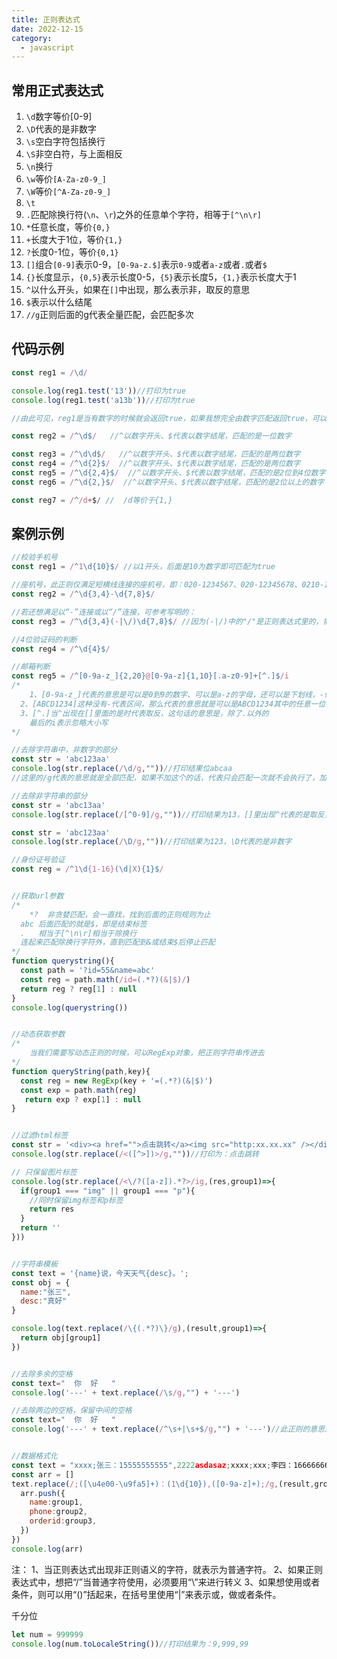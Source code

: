 ```yaml
---
title: 正则表达式
date: 2022-12-15
category:
  - javascript
---
```



<!-- more -->


## 常用正式表达式
1. `\d`数字等价[0-9]
2. `\D`代表的是非数字
3. `\s`空白字符包括换行
4. `\S`非空白符，与上面相反
5. `\n`换行
6. `\w`等价`[A-Za-z0-9_]`
7. `\W`等价`[^A-Za-z0-9_]`
8. `\t`
9. `.`匹配除换行符(`\n`、`\r`)之外的任意单个字符，相等于`[^\n\r]`
10. `*`任意长度，等价`{0,}`
11. `+`长度大于1位，等价`{1,}`
12. `?`长度0-1位，等价`{0,1}`
13. `[]`组合`[0-9]`表示0-9，`[0-9a-z.$]`表示`0-9`或者`a-z`或者`.`或者`$`
14. `{}`长度显示，`{0,5}`表示长度0-5，`{5}`表示长度5，`{1,}`表示长度大于1
15. `^`以什么开头，如果在`[]`中出现，那么表示非，取反的意思
16. `$`表示以什么结尾
17. `//g`正则后面的g代表全量匹配，会匹配多次


## 代码示例
```js
const reg1 = /\d/

console.log(reg1.test('13'))//打印为true
console.log(reg1.test('a13b'))//打印为true

//由此可见，reg1是当有数字的时候就会返回true，如果我想完全由数字匹配返回true，可以这么修改

const reg2 = /^\d$/   //^以数字开头、$代表以数字结尾，匹配的是一位数字

const reg3 = /^\d\d$/   //^以数字开头、$代表以数字结尾，匹配的是两位数字
const reg4 = /^\d{2}$/  //^以数字开头、$代表以数字结尾，匹配的是两位数字
const reg5 = /^\d{2,4}$/  //^以数字开头、$代表以数字结尾，匹配的是2位到4位数字
const reg6 = /^\d{2,}$/  //^以数字开头、$代表以数字结尾，匹配的是2位以上的数字

const reg7 = /^/d+$/ //  /d等价于{1,}
```

## 案例示例

```js
//校验手机号
const reg1 = /^1\d{10}$/ //以1开头，后面是10为数字即可匹配为true

//座机号，此正则仅满足短横线连接的座机号，即：020-1234567、020-12345678、0210-1234567、0210-12345678这种格式的
const reg2 = /^\d{3,4}-\d{7,8}$/

//若还想满足以“-”连接或以“/”连接，可参考写明的：
const reg3 = /^\d{3,4}(-|\/)\d{7,8}$/ //因为(-|/)中的"/"是正则表达式里的，需要加“\”来进行转义

//4位验证码的判断
const reg4 = /^\d{4}$/

//邮箱判断
const reg5 = /^[0-9a-z_]{2,20}@[0-9a-z]{1,10}[.a-z0-9]+[^.]$/i
/*
	1、[0-9a-z_]代表的意思是可以是0到9的数字、可以是a-z的字母，还可以是下划线，-代表的是区间
  2、[ABCD1234]这种没有-代表区间，那么代表的意思就是可以是ABCD1234其中的任意一位
  3、[^.]当^出现在[]里面的是时代表取反，这句话的意思是，除了.以外的
	最后的i表示忽略大小写
*/

//去除字符串中，非数字的部分
const str = 'abc123aa'
console.log(str.replace(/\d/g,""))//打印结果位abcaa
//这里的/g代表的意思就是全部匹配，如果不加这个的话，代表只会匹配一次就不会执行了，加上g就会全部匹配。直到不满足条件时候。

//去除非字符串的部分
const str = 'abc13aa'
console.log(str.replace(/[^0-9]/g,""))//打印结果为13，[]里出现^代表的是取反，这里代表的是除了0-9

const str = 'abc123aa'
console.log(str.replace(/\D/g,""))//打印结果为123，\D代表的是非数字

//身份证号验证
const reg = /^1\d{1-16}(\d|X){1}$/


//获取url参数
/*
	*?	非贪婪匹配，会一直找，找到后面的正则规则为止
  abc 后面匹配的就是$，即是结束标签
  .   相当于[^\n\r]相当于除换行
  连起来匹配除换行字符外，直到匹配到&或结束$后停止匹配
*/
function querystring(){
  const path = '?id=55&name=abc'
  const reg = path.math(/id=(.*?)(&|$)/)
  return reg ? reg[1] : null
}
console.log(querystring())


//动态获取参数
/*
	当我们需要写动态正则的时候，可以RegExp对象，把正则字符串传进去
*/
function queryString(path,key){
  const reg = new RegExp(key + '=(.*?)(&|$)')
  const exp = path.math(reg)
   return exp ? exp[1] : null
}


//过滤html标签
const str = '<div><a href="">点击跳转</a><img src="http:xx.xx.xx" /></div>'
console.log(str.replace(/<([^>])>/g,""))//打印为：点击跳转

// 只保留图片标签
console.log(str.replace(/<\/?([a-z]).*?>/ig,(res,group1)=>{
  if(group1 === "img" || group1 === "p"){
    //同时保留img标签和p标签
    return res
  }
  return ''
}))


//字符串模板
const text = '{name}说，今天天气{desc}。';
const obj = {
  name:"张三",
  desc:"真好"
}

console.log(text.replace(/\{(.*?)\}/g),(result,group1)=>{
  return obj[group1]
})


//去除多余的空格
const text="  你  好   "
console.log('---' + text.replace(/\s/g,"") + '---')

//去除两边的空格，保留中间的空格
const text="  你  好   "
console.log('---' + text.replace(/^\s+|\s+$/g,"") + '---')//此正则的意思是去除两边空格，去掉以空格开头或者以空格结尾，空格可能多个，所以用+


//数据格式化
const text = "xxxx;张三：15555555555",2222asdasaz;xxxx;xxx;李四：16666666666,2222asdasaz;xxxx
const arr = []
text.replace(/;([\u4e00-\u9fa5]+)：(1\d{10}),([0-9a-z]+);/g,(result,group1,group2,group3)=>{
  arr.push({
    name:group1,
    phone:group2,
    orderid:group3,
  })
})
console.log(arr)
```

注：
1、当正则表达式出现非正则语义的字符，就表示为普通字符。
2、如果正则表达式中，想把“/”当普通字符使用，必须要用“\”来进行转义
3、如果想使用或者条件，则可以用“()”括起来，在括号里使用“|”来表示或，做或者条件。


千分位

```js
let num = 999999
console.log(num.toLocaleString())//打印结果为：9,999,99
```














